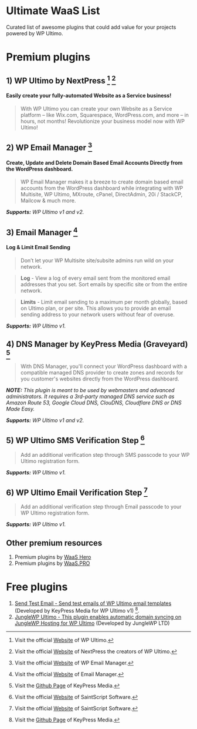 # Ultimate WaaS List

Curated list of awesome plugins that could add value for your projects powered by WP Ultimo.

# Premium plugins

## 1) WP Ultimo by NextPress [^1] [^2]

#### Easily create your fully-automated Website as a Service business!
> With WP Ultimo you can create your own Website as a Service platform – like Wix.com, Squarespace, WordPress.com, and more – in hours, not months! Revolutionize your business model now with WP Ultimo!

[^1]: Visit the official [Website](https://wpultimo.com) of WP Ultimo.
[^2]: Visit the official [Website](https://nextpress.co) of NextPress the creators of WP Ultimo.

## 2) WP Email Manager [^3]
#### Create, Update and Delete Domain Based Email Accounts Directly from the WordPress dashboard.
> WP Email Manager makes it a breeze to create domain based email accounts from the WordPress dashboard while integrating with WP Multisite, WP Ultimo, MXroute, cPanel, DirectAdmin, 20i / StackCP, Mailcow & much more.

_**Supports:** WP Ultimo v1 and v2._

[^3]: Visit the official [Website](https://wpemailmanager.com/) of WP Email Manager.

## 3) Email Manager [^4]
#### Log & Limit Email Sending
> Don’t let your WP Multisite site/subsite admins run wild on your network.

> **Log** - View a log of every email sent from the monitored email addresses that you set. Sort emails by specific site or from the entire network.

> **Limits** - Limit email sending to a maximum per month globally, based on Ultimo plan, or per site. This allows you to provide an email sending address to your network users without fear of overuse.

_**Supports:** WP Ultimo v1._

[^4]: Visit the official [Website](https://emailmanager.io/) of Email Manager.

## 4) DNS Manager by KeyPress Media (Graveyard) [^5]
> With DNS Manager, you'll connect your WordPress dashboard with a compatible managed DNS provider to create zones and records for you customer's websites directly from the WordPress dashboard.

_**NOTE:** This plugin is meant to be used by webmasters and advanced administrators. It requires a 3rd-party managed DNS service such as Amazon Route 53, Google Cloud DNS, ClouDNS, Cloudflare DNS or DNS Made Easy._

_**Supports:** WP Ultimo v1 and v2._

[^5]: Visit the [Github Page](https://github.com/keypress-media/) of KeyPress Media.

## 5) WP Ultimo SMS Verification Step [^6]
> Add an additional verification step through SMS passcode to your WP Ultimo registration form.

_**Supports:** WP Ultimo v1._

## 6) WP Ultimo Email Verification Step [^6]
> Add an additional verification step through Email passcode to your WP Ultimo registration form.

_**Supports:** WP Ultimo v1._

[^6]: Visit the official [Website](https://www.saintscript.com/plugins/) of SaintScript Software.

## Other premium resources

1) Premium plugins by [WaaS Hero](https://waashero.com/)
2) Premium plugins by [WaaS.PRO](https://waas-pro.com/)

# Free plugins

1) [Send Test Email - Send test emails of WP Ultimo email templates](https://github.com/keypress-media/kp-wu-test-emails) (Developed by KeyPress Media for WP Ultimo v1) [^5].
2) [JungleWP Ultimo - This plugin enables automatic domain syncing on JungleWP Hosting for WP Ultimo](https://wordpress.org/plugins/junglewpultimo/) (Developed by JungleWP LTD)
